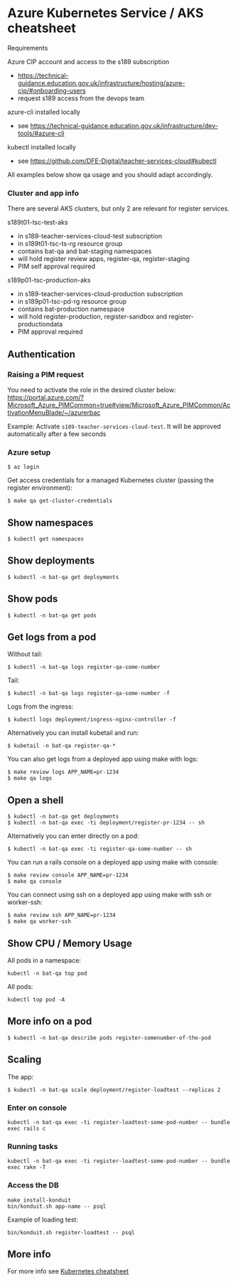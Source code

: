 # Azure Kubernetes Service / AKS cheatsheet

Requirements

Azure CIP account and access to the s189 subscription
- https://technical-guidance.education.gov.uk/infrastructure/hosting/azure-cip/#onboarding-users
- request s189 access from the devops team

azure-cli installed locally
- see https://technical-guidance.education.gov.uk/infrastructure/dev-tools/#azure-cli

kubectl installed locally
- see https://github.com/DFE-Digital/teacher-services-cloud#kubectl

All examples below show qa usage and you should adapt accordingly.

### Cluster and app info

There are several AKS clusters, but only 2 are relevant for register services.

s189t01-tsc-test-aks
- in s189-teacher-services-cloud-test subscription
- in s189t01-tsc-ts-rg resource group
- contains bat-qa and bat-staging namespaces
- will hold register review apps, register-qa, register-staging
- PIM self approval required

s189p01-tsc-production-aks
- in s189-teacher-services-cloud-production subscription
- in s189p01-tsc-pd-rg resource group
- contains bat-production namespace
- will hold register-production, register-sandbox and register-productiondata
- PIM approval required

## Authentication

### Raising a PIM request

You need to activate the role in the desired cluster below:
https://portal.azure.com/?Microsoft_Azure_PIMCommon=true#view/Microsoft_Azure_PIMCommon/ActivationMenuBlade/~/azurerbac

Example: Activate `s189-teacher-services-cloud-test`. It will be approved automatically after a few seconds

### Azure setup

```
$ az login
```

Get access credentials for a managed Kubernetes cluster (passing the
register environment):

```
$ make qa get-cluster-credentials
```

## Show namespaces

```
$ kubectl get namespaces
```

## Show deployments

```
$ kubectl -n bat-qa get deployments
```

## Show pods

```
$ kubectl -n bat-qa get pods
```

## Get logs from a pod

Without tail:

```
$ kubectl -n bat-qa logs register-qa-some-number
```

Tail:

```
$ kubectl -n bat-qa logs register-qa-some-number -f
```

Logs from the ingress:

```
$ kubectl logs deployment/ingress-nginx-controller -f
```

Alternatively you can install kubetail and run:

```
$ kubetail -n bat-qa register-qa-*
```

You can also get logs from a deployed app using make with logs:

```
$ make review logs APP_NAME=pr-1234
$ make qa logs
```

## Open a shell

```
$ kubectl -n bat-qa get deployments
$ kubectl -n bat-qa exec -ti deployment/register-pr-1234 -- sh
```

Alternatively you can enter directly on a pod:

```
$ kubectl -n bat-qa exec -ti register-qa-some-number -- sh
```

You can run a rails console on a deployed app using make with console:

```
$ make review console APP_NAME=pr-1234
$ make qa console
```

You can connect using ssh on a deployed app using make with ssh or worker-ssh:

```
$ make review ssh APP_NAME=pr-1234
$ make qa worker-ssh
```

## Show CPU / Memory Usage

All pods in a namespace:
```
kubectl -n bat-qa top pod
```

All pods:
```
kubectl top pod -A
```

## More info on a pod

```
$ kubectl -n bat-qa describe pods register-somenumber-of-the-pod
```

## Scaling

The app:
```
$ kubectl -n bat-qa scale deployment/register-loadtest --replicas 2
```

### Enter on console

```
kubectl -n bat-qa exec -ti register-loadtest-some-pod-number -- bundle exec rails c
```


### Running tasks

```
kubectl -n bat-qa exec -ti register-loadtest-some-pod-number -- bundle exec rake -T
```

### Access the DB

```
make install-konduit
bin/konduit.sh app-name -- psql
```

Example of loading test:

```
bin/konduit.sh register-loadtest -- psql
```

## More info

For more info see
[Kubernetes cheatsheet](https://kubernetes.io/docs/reference/kubectl/cheatsheet/)
